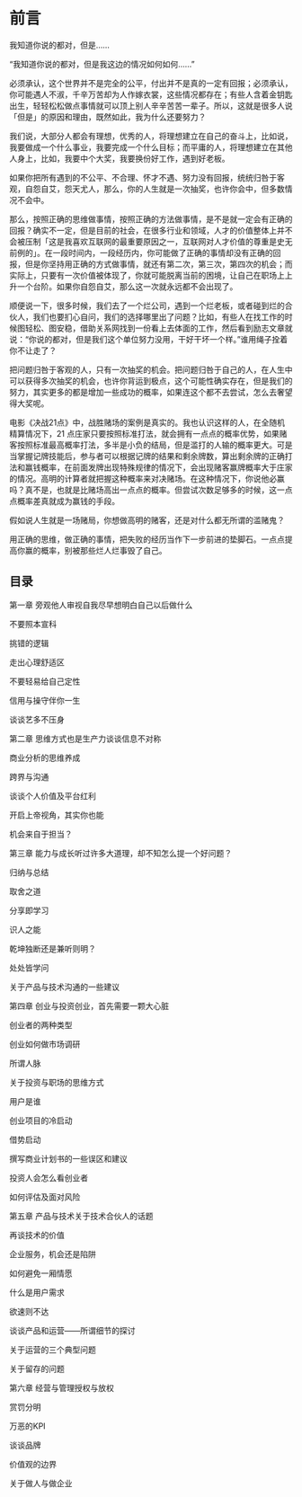# 前言

我知道你说的都对，但是……

“我知道你说的都对，但是我这边的情况如何如何……”

必须承认，这个世界并不是完全的公平，付出并不是真的一定有回报；必须承认，你可能遇人不淑，千辛万苦却为人作嫁衣裳，这些情况都存在；有些人含着金钥匙出生，轻轻松松做点事情就可以顶上别人辛辛苦苦一辈子。所以，这就是很多人说「但是」的原因和理由，既然如此，我为什么还要努力？

我们说，大部分人都会有理想，优秀的人，将理想建立在自己的奋斗上，比如说，我要做成一个什么事业，我要完成一个什么目标；而平庸的人，将理想建立在其他人身上，比如，我要中个大奖，我要换份好工作，遇到好老板。

如果你把所有遇到的不公平、不合理、怀才不遇、努力没有回报，统统归咎于客观，自怨自艾，怨天尤人，那么，你的人生就是一次抽奖，也许你会中，但多数情况不会中。

那么，按照正确的思维做事情，按照正确的方法做事情，是不是就一定会有正确的回报？确实不一定，但是目前的社会，在很多行业和领域，人才的价值整体上并不会被压制「这是我喜欢互联网的最重要原因之一，互联网对人才价值的尊重是史无前例的」。在一段时间内，一段经历内，你可能做了正确的事情却没有正确的回报，但是你坚持用正确的方式做事情，就还有第二次，第三次，第四次的机会；而实际上，只要有一次价值被体现了，你就可能脱离当前的困境，让自己在职场上上升一个台阶。如果你自怨自艾，那么这一次就永远都不会出现了。

顺便说一下，很多时候，我们去了一个烂公司，遇到一个烂老板，或者碰到烂的合伙人，我们也要扪心自问，我们的选择哪里出了问题？比如，有些人在找工作的时候图轻松、图安稳，借助关系网找到一份看上去体面的工作，然后看到励志文章就说：“你说的都对，但是我们这个单位努力没用，干好干坏一个样。”谁用绳子拴着你不让走了？

把问题归咎于客观的人，只有一次抽奖的机会。把问题归咎于自己的人，在人生中可以获得多次抽奖的机会，也许你背运到极点，这个可能性确实存在，但是我们的努力，其实更多的都是增加一些成功的概率，如果连这个都不去尝试，怎么去奢望得大奖呢。

电影《决战21点》中，战胜赌场的案例是真实的。我也认识这样的人，在全随机精算情况下，21 点庄家只要按照标准打法，就会拥有一点点的概率优势，如果赌客按照标准最高概率打法，多半是小负的结局，但是滥打的人输的概率更大。可是当掌握记牌技能后，参与者可以根据记牌的结果和剩余牌数，算出剩余牌的正确打法和赢钱概率，在前面发牌出现特殊规律的情况下，会出现赌客赢牌概率大于庄家的情况。高明的计算者就把握这种概率来对决赌场。在这种情况下，你说他必赢吗？真不是，也就是比赌场高出一点点的概率。但尝试次数足够多的时候，这一点点概率差真就成为赢钱的手段。

假如说人生就是一场赌局，你想做高明的赌客，还是对什么都无所谓的滥赌鬼？

用正确的思维，做正确的事情，把失败的经历当作下一步前进的垫脚石。一点点提高你赢的概率，别被那些烂人烂事毁了自己。

## 目录

第一章 旁观他人审视自我尽早想明白自己以后做什么

不要照本宣科

挑错的逻辑

走出心理舒适区

不要轻易给自己定性

信用与操守伴你一生

谈谈艺多不压身

第二章 思维方式也是生产力谈谈信息不对称

商业分析的思维养成

跨界与沟通

谈谈个人价值及平台红利

开启上帝视角，其实你也能

机会来自于担当？

第三章 能力与成长听过许多大道理，却不知怎么提一个好问题？

归纳与总结

取舍之道

分享即学习

识人之能

乾坤独断还是兼听则明？

处处皆学问

关于产品与技术沟通的一些建议

第四章 创业与投资创业，首先需要一颗大心脏

创业者的两种类型

创业如何做市场调研

所谓人脉

关于投资与职场的思维方式

用户是谁

创业项目的冷启动

借势启动

撰写商业计划书的一些误区和建议

投资人会怎么看创业者

如何评估及面对风险

第五章 产品与技术关于技术合伙人的话题

再谈技术的价值

企业服务，机会还是陷阱

如何避免一厢情愿

什么是用户需求

欲速则不达

谈谈产品和运营——所谓细节的探讨

关于运营的三个典型问题

关于留存的问题

第六章 经营与管理授权与放权

赏罚分明

万恶的KPI

谈谈品牌

价值观的边界

关于做人与做企业



